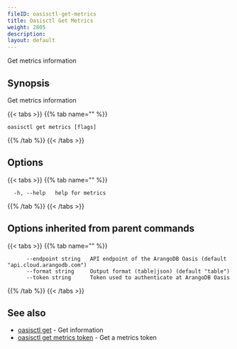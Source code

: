 ```yaml
---
fileID: oasisctl-get-metrics
title: Oasisctl Get Metrics
weight: 2805
description: 
layout: default
---
```

Get metrics information

## Synopsis

Get metrics information

{{< tabs >}}
{{% tab name="" %}}
```
oasisctl get metrics [flags]
```
{{% /tab %}}
{{< /tabs >}}

## Options

{{< tabs >}}
{{% tab name="" %}}
```
  -h, --help   help for metrics
```
{{% /tab %}}
{{< /tabs >}}

## Options inherited from parent commands

{{< tabs >}}
{{% tab name="" %}}
```
      --endpoint string   API endpoint of the ArangoDB Oasis (default "api.cloud.arangodb.com")
      --format string     Output format (table|json) (default "table")
      --token string      Token used to authenticate at ArangoDB Oasis
```
{{% /tab %}}
{{< /tabs >}}

## See also

* [oasisctl get]()	 - Get information
* [oasisctl get metrics token](oasisctl-get-metrics-token)	 - Get a metrics token

